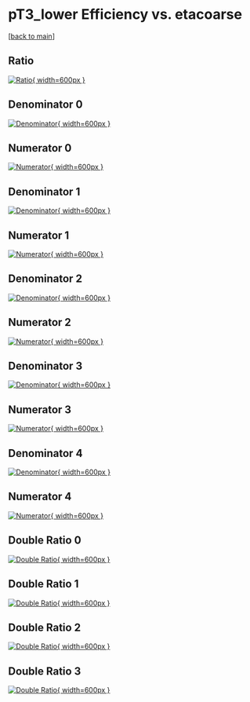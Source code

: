 # pT3_lower Efficiency vs. etacoarse

[[back to main](./)]



## Ratio

[![Ratio](../mtv/var/pT3_lower_xtr_13_1_eff_etacoarse.png){ width=600px }](../mtv/var/pT3_lower_xtr_13_1_eff_etacoarse.pdf)

## Denominator 0

[![Denominator](../mtv/den/pT3_lower_xtr_13_1_eff_etacoarse_den0.png){ width=600px }](../mtv/den/pT3_lower_xtr_13_1_eff_etacoarse_den0.pdf)

## Numerator 0

[![Numerator](../mtv/num/pT3_lower_xtr_13_1_eff_etacoarse_num0.png){ width=600px }](../mtv/num/pT3_lower_xtr_13_1_eff_etacoarse_num0.pdf)

## Denominator 1

[![Denominator](../mtv/den/pT3_lower_xtr_13_1_eff_etacoarse_den1.png){ width=600px }](../mtv/den/pT3_lower_xtr_13_1_eff_etacoarse_den1.pdf)

## Numerator 1

[![Numerator](../mtv/num/pT3_lower_xtr_13_1_eff_etacoarse_num1.png){ width=600px }](../mtv/num/pT3_lower_xtr_13_1_eff_etacoarse_num1.pdf)

## Denominator 2

[![Denominator](../mtv/den/pT3_lower_xtr_13_1_eff_etacoarse_den2.png){ width=600px }](../mtv/den/pT3_lower_xtr_13_1_eff_etacoarse_den2.pdf)

## Numerator 2

[![Numerator](../mtv/num/pT3_lower_xtr_13_1_eff_etacoarse_num2.png){ width=600px }](../mtv/num/pT3_lower_xtr_13_1_eff_etacoarse_num2.pdf)

## Denominator 3

[![Denominator](../mtv/den/pT3_lower_xtr_13_1_eff_etacoarse_den3.png){ width=600px }](../mtv/den/pT3_lower_xtr_13_1_eff_etacoarse_den3.pdf)

## Numerator 3

[![Numerator](../mtv/num/pT3_lower_xtr_13_1_eff_etacoarse_num3.png){ width=600px }](../mtv/num/pT3_lower_xtr_13_1_eff_etacoarse_num3.pdf)

## Denominator 4

[![Denominator](../mtv/den/pT3_lower_xtr_13_1_eff_etacoarse_den4.png){ width=600px }](../mtv/den/pT3_lower_xtr_13_1_eff_etacoarse_den4.pdf)

## Numerator 4

[![Numerator](../mtv/num/pT3_lower_xtr_13_1_eff_etacoarse_num4.png){ width=600px }](../mtv/num/pT3_lower_xtr_13_1_eff_etacoarse_num4.pdf)

## Double Ratio 0

[![Double Ratio](../mtv/ratio/pT3_lower_xtr_13_1_eff_etacoarse_ratio0.png){ width=600px }](../mtv/ratio/pT3_lower_xtr_13_1_eff_etacoarse_ratio0.pdf)

## Double Ratio 1

[![Double Ratio](../mtv/ratio/pT3_lower_xtr_13_1_eff_etacoarse_ratio1.png){ width=600px }](../mtv/ratio/pT3_lower_xtr_13_1_eff_etacoarse_ratio1.pdf)

## Double Ratio 2

[![Double Ratio](../mtv/ratio/pT3_lower_xtr_13_1_eff_etacoarse_ratio2.png){ width=600px }](../mtv/ratio/pT3_lower_xtr_13_1_eff_etacoarse_ratio2.pdf)

## Double Ratio 3

[![Double Ratio](../mtv/ratio/pT3_lower_xtr_13_1_eff_etacoarse_ratio3.png){ width=600px }](../mtv/ratio/pT3_lower_xtr_13_1_eff_etacoarse_ratio3.pdf)

